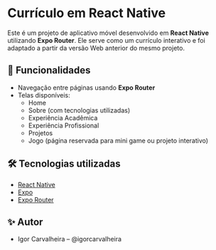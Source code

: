 # Currículo em React Native

Este é um projeto de aplicativo móvel desenvolvido em **React Native** utilizando **Expo Router**. Ele serve como um currículo interativo e foi adaptado a partir da versão Web anterior do mesmo projeto.

## 📱 Funcionalidades

- Navegação entre páginas usando **Expo Router**
- Telas disponíveis:
  - Home
  - Sobre (com tecnologias utilizadas)
  - Experiência Acadêmica
  - Experiência Profissional
  - Projetos
  - Jogo (página reservada para mini game ou projeto interativo)

## 🛠 Tecnologias utilizadas

- [React Native](https://reactnative.dev/)
- [Expo](https://expo.dev/)
- [Expo Router](https://expo.dev/router)

## ✨ Autor
- Igor Carvalheira – @igorcarvalheira
